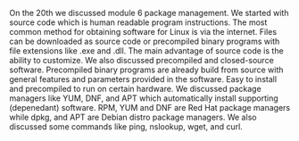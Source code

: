 On the 20th we discussed module 6 package management. We started with source code which is human readable program instructions.
The most common method for obtaining software for Linux is via the internet.
Files can be downloaded as source code or precompiled binary programs with file extensions like .exe and .dll.
The main advantage of source code is the ability to customize.
We also discussed precompiled and closed-source software.
Precompiled binary programs are already build from source with general features and parameters provided in the software. Easy to install and precompiled to run on certain hardware.
We discussed package managers like YUM, DNF, and APT which automatically install supporting (depenedant) software.
RPM, YUM and DNF are Red Hat package managers while dpkg, and APT are Debian distro package managers.
We also discussed some commands like ping, nslookup, wget, and curl.
